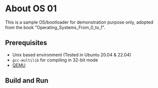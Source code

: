 # About OS 01

This is a sample OS/bootloader for demonstration purpose only, adopted from the book "Operating_Systems_From_0_to_1".

## Prerequisites
* Unix based environment (Tested in Ubuntu 20.04 & 22.04)
* `gcc-multilib` for compiling in 32-bit mode
* [QEMU](https://www.qemu.org/)

## Build and Run

